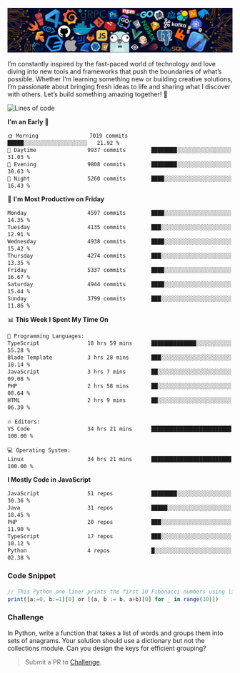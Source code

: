 ![](https://github.com/0x3EF8/0x3EF8/raw/main/images/header_.png)

I’m constantly inspired by the fast-paced world of technology and love diving into new tools and frameworks that push the boundaries of what’s possible. Whether I’m learning something new or building creative solutions, I’m passionate about bringing fresh ideas to life and sharing what I discover with others. Let’s build something amazing together! 🚀

<!--START_SECTION:header-->
![Lines of code](https://img.shields.io/badge/From%20Hello%20World%20I%27ve%20Written-23.1%20million%20lines%20of%20code-blue)

**I'm an Early 🐤** 

```text
🌞 Morning                7019 commits        █████░░░░░░░░░░░░░░░░░░░░   21.92 % 
🌆 Daytime                9937 commits        ████████░░░░░░░░░░░░░░░░░   31.03 % 
🌃 Evening                9808 commits        ████████░░░░░░░░░░░░░░░░░   30.63 % 
🌙 Night                  5260 commits        ████░░░░░░░░░░░░░░░░░░░░░   16.43 % 
```
📅 **I'm Most Productive on Friday** 

```text
Monday                   4597 commits        ████░░░░░░░░░░░░░░░░░░░░░   14.35 % 
Tuesday                  4135 commits        ███░░░░░░░░░░░░░░░░░░░░░░   12.91 % 
Wednesday                4938 commits        ████░░░░░░░░░░░░░░░░░░░░░   15.42 % 
Thursday                 4274 commits        ███░░░░░░░░░░░░░░░░░░░░░░   13.35 % 
Friday                   5337 commits        ████░░░░░░░░░░░░░░░░░░░░░   16.67 % 
Saturday                 4944 commits        ████░░░░░░░░░░░░░░░░░░░░░   15.44 % 
Sunday                   3799 commits        ███░░░░░░░░░░░░░░░░░░░░░░   11.86 % 
```


📊 **This Week I Spent My Time On** 

```text
💬 Programming Languages: 
TypeScript               18 hrs 59 mins      ██████████████░░░░░░░░░░░   55.28 % 
Blade Template           3 hrs 28 mins       ███░░░░░░░░░░░░░░░░░░░░░░   10.14 % 
JavaScript               3 hrs 7 mins        ██░░░░░░░░░░░░░░░░░░░░░░░   09.08 % 
PHP                      2 hrs 58 mins       ██░░░░░░░░░░░░░░░░░░░░░░░   08.64 % 
HTML                     2 hrs 9 mins        ██░░░░░░░░░░░░░░░░░░░░░░░   06.30 % 

🔥 Editors: 
VS Code                  34 hrs 21 mins      █████████████████████████   100.00 % 

💻 Operating System: 
Linux                    34 hrs 21 mins      █████████████████████████   100.00 % 
```

**I Mostly Code in JavaScript** 

```text
JavaScript               51 repos            ████████░░░░░░░░░░░░░░░░░   30.36 % 
Java                     31 repos            █████░░░░░░░░░░░░░░░░░░░░   18.45 % 
PHP                      20 repos            ███░░░░░░░░░░░░░░░░░░░░░░   11.90 % 
TypeScript               17 repos            ███░░░░░░░░░░░░░░░░░░░░░░   10.12 % 
Python                   4 repos             █░░░░░░░░░░░░░░░░░░░░░░░░   02.38 % 
```




<!--END_SECTION:header-->

<!--START_SECTION:footer-->
### Code Snippet
```js
// This Python one-liner prints the first 10 Fibonacci numbers using list comprehension and tuple unpacking.
print([a:=0, b:=1][0] or [(a, b := b, a+b)[0] for _ in range(10)])
```
### Challenge
In Python, write a function that takes a list of words and groups them into sets of anagrams. Your solution should use a dictionary but not the collections module. Can you design the keys for efficient grouping?
<!--END_SECTION:footer-->
> Submit a PR to [Challenge](https://github.com/mrepol742/challenge/fork).
